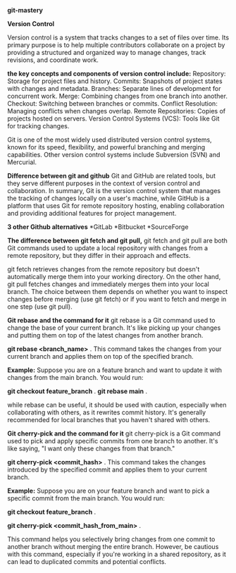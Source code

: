 **git-mastery**

**Version Control**

Version control is a system that tracks changes to a set of files over time. Its primary purpose is to help multiple contributors collaborate on a project by providing a structured and organized way to manage changes, track revisions, and coordinate work.

__the key concepts and components of version control include:__
Repository: Storage for project files and history.
Commits: Snapshots of project states with changes and metadata.
Branches: Separate lines of development for concurrent work.
Merge: Combining changes from one branch into another.
Checkout: Switching between branches or commits.
Conflict Resolution: Managing conflicts when changes overlap.
Remote Repositories: Copies of projects hosted on servers.
Version Control Systems (VCS): Tools like Git for tracking changes.

Git is one of the most widely used distributed version control systems, known for its speed, flexibility, and powerful branching and merging capabilities. Other version control systems include Subversion (SVN) and Mercurial.

**Difference between git and github**
Git and GitHub are related tools, but they serve different purposes in the context of version control and collaboration.
In summary, Git is the version control system that manages the tracking of changes locally on a user's machine, while GitHub is a platform that uses Git for remote repository hosting, enabling collaboration and providing additional features for project management.

**3 other Github alternatives**
*GitLab
*Bitbucket
\*SourceForge

**The difference between git fetch and git pull,**
git fetch and git pull are both Git commands used to update a local repository with changes from a remote repository, but they differ in their approach and effects.

git fetch retrieves changes from the remote repository but doesn't automatically merge them into your working directory. On the other hand, git pull fetches changes and immediately merges them into your local branch. The choice between them depends on whether you want to inspect changes before merging (use git fetch) or if you want to fetch and merge in one step (use git pull).

**Git rebase and the command for it**
git rebase is a Git command used to change the base of your current branch. It's like picking up your changes and putting them on top of the latest changes from another branch.

__git rebase <branch_name>__ .
This command takes the changes from your current branch and applies them on top of the specified branch.

**Example:**
Suppose you are on a feature branch and want to update it with changes from the main branch. You would run:

__git checkout feature_branch__ .
__git rebase main__  .

while rebase can be useful, it should be used with caution, especially when collaborating with others, as it rewrites commit history. It's generally recommended for local branches that you haven't shared with others.

**Git cherry-pick and the command for it**
git cherry-pick is a Git command used to pick and apply specific commits from one branch to another. It's like saying, "I want only these changes from that branch."

__git cherry-pick <commit_hash>__ .
This command takes the changes introduced by the specified commit and applies them to your current branch.

**Example:**
Suppose you are on your feature branch and want to pick a specific commit from the main branch. You would run:

__git checkout feature_branch__ .


__git cherry-pick <commit_hash_from_main>__ .

This command helps you selectively bring changes from one commit to another branch without merging the entire branch. However, be cautious with this command, especially if you're working in a shared repository, as it can lead to duplicated commits and potential conflicts.
